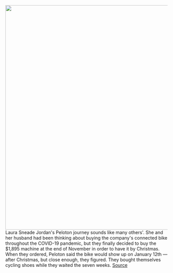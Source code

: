 <img src='https://cdn.vox-cdn.com/thumbor/Qm5ejO6ukZ1ZmVTRmtw31Dq0O2c=/0x0:2040x1360/1200x800/filters:focal(857x517:1183x843)/cdn.vox-cdn.com/uploads/chorus_image/image/68774094/akrales_190328_3240_0139.0.jpg' width='700px' /><br/>
Laura Sneade Jordan's Peloton journey sounds like many others'. She and her husband had been thinking about buying the company's connected bike throughout the COVID-19 pandemic, but they finally decided to buy the $1,895 machine at the end of November in order to have it by Christmas. When they ordered, Peloton said the bike would show up on January 12th — after Christmas, but close enough, they figured. They bought themselves cycling shoes while they waited the seven weeks.
<a href='https://www.theverge.com/2021/2/5/22266121/peloton-shipping-delays-earnings-q4-2020'> Source <a/>